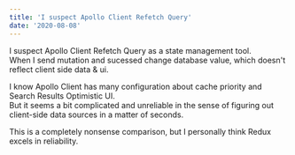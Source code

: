 ```yaml
---
title: 'I suspect Apollo Client Refetch Query'
date: '2020-08-08'
---
```


I suspect Apollo Client Refetch Query as a state management tool.  
When I send mutation and sucessed change database value, which doesn't reflect client side data & ui.  

I know Apollo Client has many configuration about cache priority and Search Results Optimistic UI.  
But it seems a bit complicated and unreliable in the sense of figuring out client-side data sources in a matter of seconds.  

This is a completely nonsense comparison, but I personally think Redux excels in reliability.  
